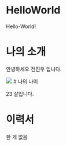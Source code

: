 # HelloWorld
Hello-World!


# 나의 소개
안녕하세요 전진우 입니다.

<img src="pngwing.com">
# 나의 나이

23 살입니다.


# 이력서
한 게 없음


# 
